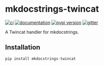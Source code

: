 # mkdocstrings-twincat

[![ci](https://github.com/drehstromer/mkdocstrings-twincat/workflows/ci/badge.svg)](https://github.com/drehstromer/mkdocstrings-twincat/actions?query=workflow%3Aci)
[![documentation](https://img.shields.io/badge/docs-mkdocs-708FCC.svg?style=flat)](https://drehstromer.github.io/mkdocstrings-twincat/)
[![pypi version](https://img.shields.io/pypi/v/mkdocstrings-twincat.svg)](https://pypi.org/project/mkdocstrings-twincat/)
[![gitter](https://badges.gitter.im/join%20chat.svg)](https://app.gitter.im/#/room/#mkdocstrings-twincat:gitter.im)

A Twincat handler for mkdocstrings.

## Installation

```bash
pip install mkdocstrings-twincat
```


